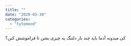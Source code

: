 ```yaml
---
title: ""
date: "2020-03-30"
categories: 
  - "tytomood"
---
```


‏كی ميدونه آدما بايد چند بار دلتنگ يه چيزی بشن تا فراموشش كنن؟
